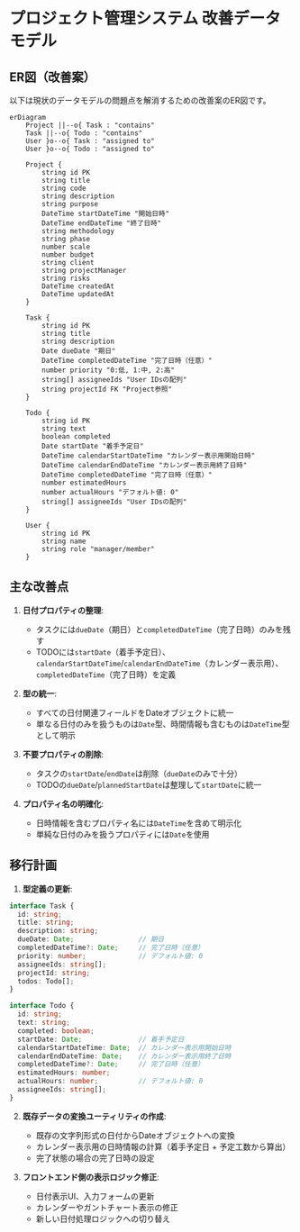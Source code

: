 # プロジェクト管理システム 改善データモデル

## ER図（改善案）

以下は現状のデータモデルの問題点を解消するための改善案のER図です。

```mermaid
erDiagram
    Project ||--o{ Task : "contains"
    Task ||--o{ Todo : "contains"
    User }o--o{ Task : "assigned to"
    User }o--o{ Todo : "assigned to"

    Project {
        string id PK
        string title
        string code
        string description
        string purpose
        DateTime startDateTime "開始日時"
        DateTime endDateTime "終了日時"
        string methodology
        string phase
        number scale
        number budget
        string client
        string projectManager
        string risks
        DateTime createdAt
        DateTime updatedAt
    }

    Task {
        string id PK
        string title
        string description
        Date dueDate "期日"
        DateTime completedDateTime "完了日時（任意）"
        number priority "0:低, 1:中, 2:高"
        string[] assigneeIds "User IDsの配列"
        string projectId FK "Project参照"
    }

    Todo {
        string id PK
        string text
        boolean completed
        Date startDate "着手予定日"
        DateTime calendarStartDateTime "カレンダー表示用開始日時"
        DateTime calendarEndDateTime "カレンダー表示用終了日時"
        DateTime completedDateTime "完了日時（任意）"
        number estimatedHours
        number actualHours "デフォルト値: 0"
        string[] assigneeIds "User IDsの配列"
    }

    User {
        string id PK
        string name
        string role "manager/member"
    }
```

## 主な改善点

1. **日付プロパティの整理**: 
   - タスクには`dueDate`（期日）と`completedDateTime`（完了日時）のみを残す
   - TODOには`startDate`（着手予定日）、`calendarStartDateTime`/`calendarEndDateTime`（カレンダー表示用）、`completedDateTime`（完了日時）を定義

2. **型の統一**: 
   - すべての日付関連フィールドをDateオブジェクトに統一
   - 単なる日付のみを扱うものは`Date`型、時間情報も含むものは`DateTime`型として明示

3. **不要プロパティの削除**: 
   - タスクの`startDate`/`endDate`は削除（`dueDate`のみで十分）
   - TODOの`dueDate`/`plannedStartDate`は整理して`startDate`に統一

4. **プロパティ名の明確化**:
   - 日時情報を含むプロパティ名には`DateTime`を含めて明示化
   - 単純な日付のみを扱うプロパティには`Date`を使用

## 移行計画

1. **型定義の更新**:
```typescript
interface Task {
  id: string;
  title: string;
  description: string;
  dueDate: Date;                // 期日
  completedDateTime?: Date;     // 完了日時（任意）
  priority: number;             // デフォルト値: 0
  assigneeIds: string[];
  projectId: string;
  todos: Todo[];
}

interface Todo {
  id: string;
  text: string;
  completed: boolean;
  startDate: Date;              // 着手予定日
  calendarStartDateTime: Date;  // カレンダー表示用開始日時
  calendarEndDateTime: Date;    // カレンダー表示用終了日時
  completedDateTime?: Date;     // 完了日時（任意）
  estimatedHours: number;
  actualHours: number;          // デフォルト値: 0
  assigneeIds: string[];
}
```

2. **既存データの変換ユーティリティの作成**:
   - 既存の文字列形式の日付からDateオブジェクトへの変換
   - カレンダー表示用の日時情報の計算（着手予定日 + 予定工数から算出）
   - 完了状態の場合の完了日時の設定

3. **フロントエンド側の表示ロジック修正**:
   - 日付表示UI、入力フォームの更新
   - カレンダーやガントチャート表示の修正
   - 新しい日付処理ロジックへの切り替え 